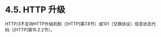 4.5. HTTP 升级
============================
HTTP/3不支持HTTP升级机制（[HTTP]第7.8节）或101（交换协议）信息状态代码（[HTTP]第15.2.2节）。